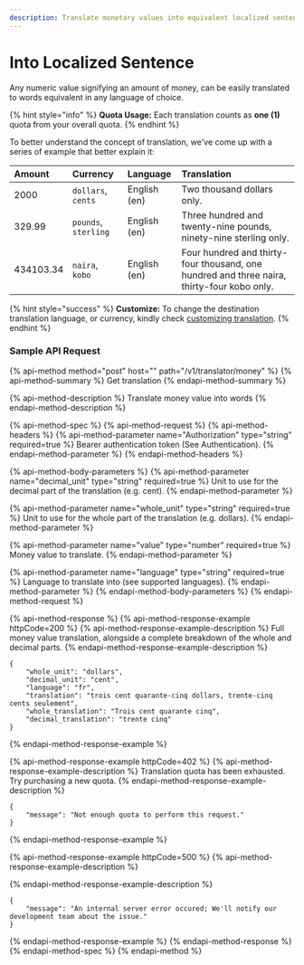 ```yaml
---
description: Translate monetary values into equivalent localized sentence.
---
```


# Into Localized Sentence

Any numeric value signifying an amount of money, can be easily translated to words equivalent in any language of choice.

{% hint style="info" %}
 **Quota Usage:** Each translation counts as **one \(1\)** quota from your overall quota.
{% endhint %}

To better understand the concept of translation, we've come up with a series of example that better explain it:

| Amount | Currency | Language | Translation |
| :--- | :--- | :--- | :--- |
| 2000 | `dollars`, `cents`  | English \(en\) | Two thousand dollars only. |
| 329.99 | `pounds`, `sterling`  | English \(en\) | Three hundred and twenty-nine pounds, ninety-nine sterling only. |
| 434103.34 | `naira`, `kobo` | English \(en\) | Four hundred and thirty-four thousand, one hundred and three naira, thirty-four kobo only. |

{% hint style="success" %}
**Customize:** To change the destination translation language, or currency, kindly check [customizing translation](customizing-translation.md).
{% endhint %}

### Sample API Request

{% api-method method="post" host="" path="/v1/translator/money" %}
{% api-method-summary %}
Get translation
{% endapi-method-summary %}

{% api-method-description %}
Translate money value into words
{% endapi-method-description %}

{% api-method-spec %}
{% api-method-request %}
{% api-method-headers %}
{% api-method-parameter name="Authorization" type="string" required=true %}
Bearer authentication token \(See Authentication\).
{% endapi-method-parameter %}
{% endapi-method-headers %}

{% api-method-body-parameters %}
{% api-method-parameter name="decimal\_unit" type="string" required=true %}
Unit to use for the decimal part of the translation \(e.g. cent\).
{% endapi-method-parameter %}

{% api-method-parameter name="whole\_unit" type="string" required=true %}
Unit to use for the whole part of the translation \(e.g. dollars\).
{% endapi-method-parameter %}

{% api-method-parameter name="value" type="number" required=true %}
Money value to translate.
{% endapi-method-parameter %}

{% api-method-parameter name="language" type="string" required=true %}
Language to translate into \(see supported languages\).
{% endapi-method-parameter %}
{% endapi-method-body-parameters %}
{% endapi-method-request %}

{% api-method-response %}
{% api-method-response-example httpCode=200 %}
{% api-method-response-example-description %}
Full money value translation, alongside a complete breakdown of the whole and decimal parts.
{% endapi-method-response-example-description %}

```
{
    "whole_unit": "dollars",
    "decimal_unit": "cent",
    "language": "fr",
    "translation": "trois cent quarante-cinq dollars, trente-cinq cents seulement",
    "whole_translation": "Trois cent quarante cinq",
    "decimal_translation": "trente cinq"
}
```
{% endapi-method-response-example %}

{% api-method-response-example httpCode=402 %}
{% api-method-response-example-description %}
Translation quota has been exhausted. Try purchasing a new quota.
{% endapi-method-response-example-description %}

```
{
    "message": "Not enough quota to perform this request."  
}
```
{% endapi-method-response-example %}

{% api-method-response-example httpCode=500 %}
{% api-method-response-example-description %}

{% endapi-method-response-example-description %}

```
{
    "message": "An internal server error occured; We'll notify our development team about the issue."
}
```
{% endapi-method-response-example %}
{% endapi-method-response %}
{% endapi-method-spec %}
{% endapi-method %}



